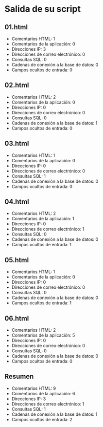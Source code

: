 # Salida de su script

## 01.html

* Comentarios HTML: 1
* Comentarios de la aplicación: 0
* Direcciones IP: 3
* Direcciones de correo electrónico: 0
* Consultas SQL: 0
* Cadenas de conexión a la base de datos: 0
* Campos ocultos de entrada: 0

## 02.html

* Comentarios HTML: 2
* Comentarios de la aplicación: 0
* Direcciones IP: 0
* Direcciones de correo electrónico: 0
* Consultas SQL: 0
* Cadenas de conexión a la base de datos: 1
* Campos ocultos de entrada: 0

## 03.html

* Comentarios HTML: 1
* Comentarios de la aplicación: 0
* Direcciones IP: 0
* Direcciones de correo electrónico: 0
* Consultas SQL: 1
* Cadenas de conexión a la base de datos: 0
* Campos ocultos de entrada: 0

## 04.html

* Comentarios HTML: 2
* Comentarios de la aplicación: 1
* Direcciones IP: 0
* Direcciones de correo electrónico: 1
* Consultas SQL: 0
* Cadenas de conexión a la base de datos: 0
* Campos ocultos de entrada: 1

## 05.html

* Comentarios HTML: 1
* Comentarios de la aplicación: 0
* Direcciones IP: 0
* Direcciones de correo electrónico: 0
* Consultas SQL: 0
* Cadenas de conexión a la base de datos: 0
* Campos ocultos de entrada: 1

## 06.html

* Comentarios HTML: 2
* Comentarios de la aplicación: 5
* Direcciones IP: 0
* Direcciones de correo electrónico: 0
* Consultas SQL: 0
* Cadenas de conexión a la base de datos: 0
* Campos ocultos de entrada: 0

## Resumen

* Comentarios HTML: 9
* Comentarios de la aplicación: 6
* Direcciones IP: 3
* Direcciones de correo electrónico: 1
* Consultas SQL: 1
* Cadenas de conexión a la base de datos: 1
* Campos ocultos de entrada: 2

